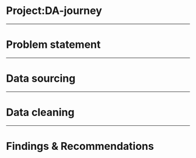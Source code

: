 # Project:DA-journey

------
# Problem statement

-------
# Data sourcing

------
# Data cleaning

----
# Findings & Recommendations
